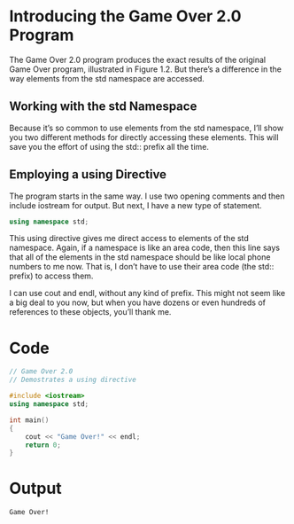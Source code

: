 # Introducing the Game Over 2.0 Program
The Game Over 2.0 program produces the exact results of the original Game Over program, illustrated in Figure 1.2. But there’s a difference in the way elements from the std namespace are accessed.

## Working with the std Namespace
Because it’s so common to use elements from the std namespace, I’ll show you two different methods for directly accessing these elements. This will save you the effort of using the std:: prefix all the time.

## Employing a using Directive
The program starts in the same way. I use two opening comments and then include iostream for output. But next, I have a new type of statement.

```cpp
using namespace std;
```
This using directive gives me direct access to elements of the std namespace. Again, if a namespace is like an area code, then this line says that all of the elements in the std namespace should be like local phone numbers to me now. That is, I don’t have to use their area code (the std:: prefix) to access them.

I can use cout and endl, without any kind of prefix. This might not seem like a big deal to you now, but when you have dozens or even hundreds of references to these objects, you’ll thank me.

# Code
```cpp
// Game Over 2.0
// Demostrates a using directive

#include <iostream>
using namespace std;

int main()
{
    cout << "Game Over!" << endl;
	return 0;
}
```

# Output
```txt
Game Over!
```